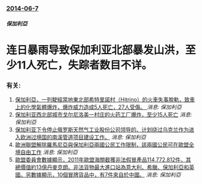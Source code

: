 ### [2014-06-7](/news/2014/06/7/index.md)

##### 保加利亞
#  连日暴雨导致保加利亚北部暴发山洪，至少11人死亡，失踪者数目不详。




### 有关:

1. [保加利亞，一列駛經當地東北部希特里諾村（Hitrino）的火車失事脫軌，致車上的化學氣體爆炸，爆炸威力造成5人死亡，27人受傷。 ](/news/2016/12/10/保加利亞-一列駛經當地東北部希特里諾村-Hitrino-的火車失事脫軌-致車上的化學氣體爆炸-爆炸威力造成5人死亡-27.md) _消息: 保加利亞_
2. [ 保加利亚西北部城市戈尔尼洛美一村庄的火药工厂爆炸，至少15人死亡](/news/2014/10/1/保加利亚西北部城市戈尔尼洛美一村庄的火药工厂爆炸-至少15人死亡.md) _消息: 保加利亞_
3. [ 保加利亚下令停止俄罗斯天然气工业股份公司领导的、计划绕过乌克兰作为进入欧洲过境国的南溪管道项目建设工作。](/news/2014/06/7/保加利亚下令停止俄罗斯天然气工业股份公司领导的-计划绕过乌克兰作为进入欧洲过境国的南溪管道项目建设工作.md) _消息: 保加利亞_
4. [ 歐洲聯盟解除羅馬尼亞與保加利亞兩國公民工作限制，該兩國公民可在歐盟全境自由工作](/news/2014/01/1/歐洲聯盟解除羅馬尼亞與保加利亞兩國公民工作限制-該兩國公民可在歐盟全境自由工作.md) _消息: 保加利亞_
5. [歐盟委員會數據顯示，2011年歐盟海關截獲非法假冒產品114,772,812件，其總價值約13億丹麥克朗。非法貨物最大進口站為意大利、希臘、保加利亞和英國。另數據顯示，10個冒牌貨品中，有7件來自於中國。](/news/2012/08/1/歐盟委員會數據顯示-2011年歐盟海關截獲非法假冒產品114772812件-其總價值約13億丹麥克朗-非法貨物最大進.md) _消息: 保加利亞_

